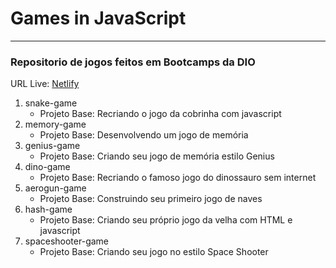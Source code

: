# Games in JavaScript

---

### Repositorio de jogos feitos em Bootcamps da DIO

URL Live: [Netlify](https://nervous-colden-171015.netlify.app/)

1. snake-game 
    - Projeto Base: Recriando o jogo da cobrinha com javascript
2. memory-game
    - Projeto Base: Desenvolvendo um jogo de memória
3. genius-game
    - Projeto Base: Criando seu jogo de memória estilo Genius
4. dino-game
    - Projeto Base: Recriando o famoso jogo do dinossauro sem internet
5. aerogun-game
    - Projeto Base: Construindo seu primeiro jogo de naves
6. hash-game
    - Projeto Base: Criando seu próprio jogo da velha com HTML e javascript
7. spaceshooter-game
    - Projeto Base: Criando seu jogo no estilo Space Shooter


